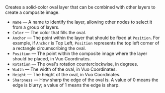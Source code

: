 Creates a solid-color oval layer that can be combined with other layers to create a composite image.

   - `Name` — A name to identify the layer, allowing other nodes to select it from a group of layers.
   - `Color` — The color that fills the oval.
   - `Anchor` — The point within the layer that should be fixed at `Position`. For example, if `Anchor` is Top Left, `Position` represents the top left corner of a rectangle circumscribing the oval.
   - `Position` — The point within the composite image where the layer should be placed, in Vuo Coordinates.
   - `Rotation` — The oval's rotation counterclockwise, in degrees.
   - `Width` — The width of the oval, in Vuo Coordinates.
   - `Height` — The height of the oval, in Vuo Coordinates.
   - `Sharpness` — How sharp the edge of the oval is.  A value of 0 means the edge is blurry; a value of 1 means the edge is sharp.
